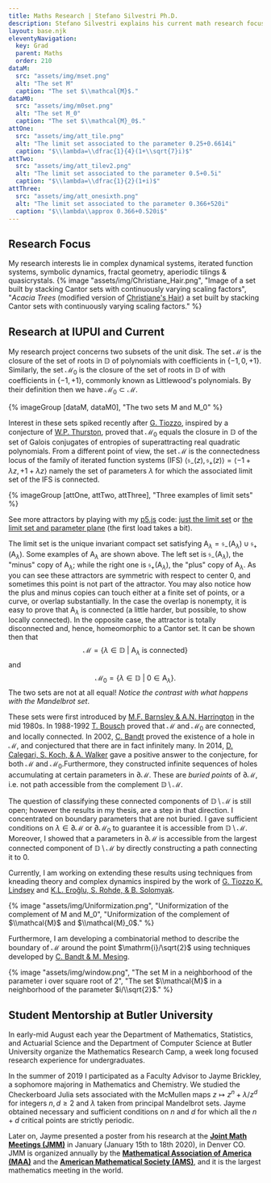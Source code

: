 ```yaml
---
title: Maths Research | Stefano Silvestri Ph.D.
description: Stefano Silvestri explains his current math research focus. He describes the maths he has pursued as a graduate student at IUPUI and instructor at Butler University.
layout: base.njk
eleventyNavigation:
  key: Grad
  parent: Maths
  order: 210
dataM:
  src: "assets/img/mset.png"
  alt: "The set M"
  caption: "The set $\\mathcal{M}$."
dataM0:
  src: "assets/img/m0set.png"
  alt: "The set M_0"
  caption: "The set $\\mathcal{M}_0$."
attOne:
  src: "assets/img/att_tile.png"
  alt: "The limit set associated to the parameter 0.25+0.6614i"
  caption: "$\\lambda=\\dfrac{1}{4}(1+\\sqrt{7}i)$"
attTwo:
  src: "assets/img/att_tilev2.png"
  alt: "The limit set associated to the parameter 0.5+0.5i"
  caption: "$\\lambda=\\dfrac{1}{2}(1+i)$"
attThree:
  src: "assets/img/att_onesixth.png"
  alt: "The limit set associated to the parameter 0.366+520i"
  caption: "$\\lambda\\approx 0.366+0.520i$"
---
```


## Research Focus
My research interests lie in complex dynamical systems, iterated function systems, symbolic dynamics, fractal geometry, aperiodic tilings &amp; quasicrystals.
{% image "assets/img/Christiane_Hair.png", "Image of a set built by stacking Cantor sets with continuously varying scaling factors", "*Acacia Trees* (modified version of [Christiane's Hair](https://www.maa.org/programs/maa-awards/writing-awards/christiane-s-hair)) a set built by stacking Cantor sets with continuously varying scaling factors." %}

## Research at IUPUI and Current
My research project concerns two subsets of the unit disk. The set $\mathcal{M}$ is the closure of the set of roots in $\mathbb{D}$ of polynomials with coefficients in $\lbrace-1,0,+1\rbrace$. Similarly, the set $\mathcal{M}_0$ is the closure of the set of roots in $\mathbb{D}$ of with coefficients in $\lbrace-1,+1\rbrace$, commonly known as Littlewood's polynomials. By their definition then we have $\mathcal{M}_0\subset\mathcal{M}$.

{% imageGroup [dataM, dataM0], "The two sets M and M_0" %} 

Interest in these sets spiked recently after [G. Tiozzo](https://arxiv.org/abs/1310.7647), inspired by a conjecture of [W.P. Thurston](https://mathscinet.ams.org/mathscinet-getitem?mr=3289916), proved that $\mathcal{M}_0$ equals the closure in $\mathbb{D}$ of the set of Galois conjugates of entropies of superattracting real quadratic polynomials. From a different point of view, the set $\mathcal{M}$ is the connectedness locus of the family of iterated function systems (IFS) $\langle\mathfrak{s}_-(z), \mathfrak{s}_+(z)\rangle= \langle-1+ \lambda z, +1+ \lambda z\rangle$ namely the set of parameters $\lambda$ for which the associated limit set of the IFS is connected.

{% imageGroup [attOne, attTwo, attThree], "Three examples of limit sets" %}

See more attractors by playing with my [p5.js](https://p5js.org) code: [just the limit set](https://editor.p5js.org/silvas/full/3iKx8wslr) or [the limit set and parameter plane](https://editor.p5js.org/silvas/full/2GL02NekB) (the first load takes a bit).

The limit set is the unique invariant compact set satisfying $\mathsf{A}_\lambda=\mathfrak{s}_-(\mathsf{A}_\lambda)\cup\mathfrak{s}_+(\mathsf{A}_\lambda)$. Some examples of $\mathsf{A}_\lambda$ are shown above. The left set is $\mathfrak{s}_-(\mathsf{A}_\lambda)$, the "minus" copy of $\mathsf{A}_\lambda$; while the right one is $\mathfrak{s}_+(\mathsf{A}_\lambda)$, the "plus" copy of $\mathsf{A}_\lambda$. As you can see these attractors are symmetric with respect to center $0$, and sometimes this point is not part of the attractor. You may also notice how the plus and minus copies can touch either at a finite set of points, or a curve, or overlap substantially. In the case the overlap is nonempty, it is easy to prove that $\mathsf{A}_\lambda$ is connected (a little harder, but possible, to show locally connected). In the opposite case, the attractor is totally disconnected and, hence, homeomorphic to a Cantor set. It can be shown then that
$$
\mathcal{M}=\left\{ \lambda\in\mathbb{D}~|~\mathsf{A}_\lambda\text{ is connected} \right\}
$$ 
and 
$$
\mathcal{M}_0=\left\{\lambda\in\mathbb{D}~|~0\in\mathsf{A}_\lambda\right\}.
$$
The two sets are not at all equal! *Notice the contrast with what happens with the Mandelbrot set*.

These sets were first introduced by [M.F. Barnsley &amp; A.N. Harrington](https://mathscinet.ams.org/mathscinet-getitem?mr=793899) in the mid 1980s. In 1988-1992 [T. Bousch](https://www.math.u-psud.fr/~bousch/) proved that $\mathcal{M}$ and $\mathcal{M}_0$ are connected, and locally connected. In 2002, [C. Bandt](https://mathscinet.ams.org/mathscinet-getitem?mr=1912290) proved the existence of a hole in $\mathcal{M}$, and conjectured that there are in fact infinitely many. In 2014, [D. Calegari, S. Koch, &amp; A. Walker](https://mathscinet.ams.org/mathscinet-getitem?mr=3719268) gave a positive answer to the conjecture, for both $\mathcal{M}$ and $\mathcal{M}_0$.Furthermore, they constructed infinite sequences of holes accumulating at certain parameters in $\partial\mathcal{M}$. These are *buried points* of $\partial\mathcal{M}$, i.e. not path accessible from the complement $\mathbb{D}\setminus\mathcal{M}$.

The question of classifying these connected components of $\mathbb{D}\setminus\mathcal{M}$ is still open; however the results in my thesis, are a step in that direction. I concentrated on boundary parameters that are not buried. I gave sufficient conditions on $\lambda\in\partial\mathcal{M}$ or $\partial\mathcal{M}_0$ to guarantee it is accessible from $\mathbb{D}\setminus\mathcal{M}$. Moreover, I showed that a parameters in $\partial\mathcal{M}$ is accessible from the largest connected component of $\mathbb{D}\setminus\mathcal{M}$ by directly constructing a path connecting it to $0$.

Currently, I am working on extending these results using techniques from kneading theory and complex dynamics inspired by the work of [G. Tiozzo K. Lindsey](https://icerm.brown.edu/video_archive/?play=2099) and [K.L. Ero&#287;lu, S. Rohde, &amp; B. Solomyak](https://www.cambridge.org/core/journals/ergodic-theory-and-dynamical-systems/article/quasisymmetric-conjugacy-between-quadratic-dynamics-and-iterated-function-systems/F7D829F84D00CEC3F3801D8BE1B06470).

{% image "assets/img/Uniformization.png", "Uniformization of the complement of M and M_0", "Uniformization of the complement of $\\mathcal{M}$ and $\\mathcal{M}_0$." %}

Furthermore, I am developing a combinatorial method to describe the boundary of $\mathcal{M}$ around the point $\mathrm{i}/\sqrt{2}$ using techniques developed by [C. Bandt &amp; M. Mesing](https://citeseerx.ist.psu.edu/viewdoc/download?doi=10.1.1.505.5694&rep=rep1&type=pdf).

{% image "assets/img/window.png", "The set M in a neighborhood of the parameter i over square root of 2", "The set $\\mathcal{M}$ in a neighborhood of the parameter $i/\\sqrt{2}$." %}

## Student Mentorship at Butler University
In early-mid August each year the Department of Mathematics, Statistics, and Actuarial Science and the Department of Computer Science at Butler University organize the Mathematics Research Camp, a week long focused research experience for undergraduates.

In the summer of 2019 I participated as a Faculty Advisor to Jayme Brickley, a sophomore majoring in Mathematics and Chemistry. We studied the Checkerboard Julia sets associated with the McMullen maps $z\mapsto z^n+\lambda/z^d$ for integers $n, d\geq2$ and $\lambda$ taken from principal Mandelbrot sets. Jayme obtained necessary and sufficient conditions on $n$ and $d$ for which all the $n+d$ critical points are strictly periodic.

Later on, Jayme presented a poster from his research at the [**Joint Math Meetings (JMM)**](https://jointmathematicsmeetings.org/meetings/national/jmm2020/2245_maasessstud#post) in January (January 15th to 18th 2020), in Denver CO. JMM is organized annually by the [**Mathematical Association of America (MAA)**](https://maa.org) and the [**American Mathematical Society (AMS)**](https://ams.org), and it is the largest mathematics meeting in the world.
